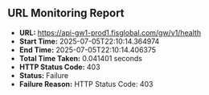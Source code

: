 ## URL Monitoring Report

- **URL:** https://api-gw1-prod1.fisglobal.com/gw/v1/health
- **Start Time:** 2025-07-05T22:10:14.364974
- **End Time:** 2025-07-05T22:10:14.406375
- **Total Time Taken:** 0.041401 seconds
- **HTTP Status Code:** 403
- **Status:** Failure
- **Failure Reason:** HTTP Status Code: 403

